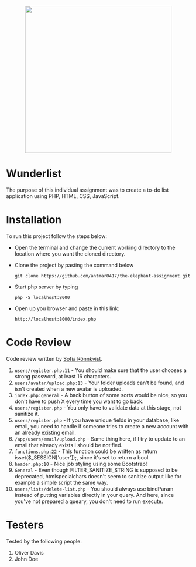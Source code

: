 <div align="center">
    <img src="https://media.giphy.com/media/aSZSj0mT8f6tW/giphy.gif" width="400px"></img> 
</div>

# Wunderlist

The purpose of this individual assignment was to create a to-do list application using PHP, HTML, CSS, JavaScript.

# Installation

To run this project follow the steps below:

-   Open the terminal and change the current working directory to the location where you want the cloned directory.

-   Clone the project by pasting the command below

    ```
    git clone https://github.com/antmar0417/the-elephant-assignment.git
    ```

-   Start php server by typing

    ```
    php -S localhost:8000
    ```

-   Open up you browser and paste in this link:
    ```
    http://localhost:8000/index.php
    ```

# Code Review

Code review written by [Sofia Rönnkvist](https://github.com/sofiaronnkvist).

1. `users/register.php:11` - You should make sure that the user chooses a strong password, at least 16 characters.
2. `users/avatar/upload.php:13` - Your folder uploads can't be found, and isn't created when a new avatar is uploaded.
3. `index.php:general` - A back button of some sorts would be nice, so you don't have to push X every time you want to go back.
4. `users/register.php` - You only have to validate data at this stage, not sanitize it.
5. `users/register.php` - If you have unique fields in your database, like email, you need to handle if someone tries to create a new account with an already existing email.
6. `/app/users/email/upload.php` - Same thing here, if I try to update to an email that already exists I should be notified.
7. `functions.php:22` - This function could be written as return isset($\_SESSION['user']);, since it's set to return a bool.
8. `header.php:10` - Nice job styling using some Bootstrap!
9. `General` - Even though FILTER_SANITIZE_STRING is supposed to be deprecated, htmlspecialchars doesn't seem to sanitize output like for example a simple script the same way.
10. `users/lists/delete-list.php` - You should always use bindParam instead of putting variables directly in your query. And here, since you've not prepared a queary, you don't need to run execute.

# Testers

Tested by the following people:

1. Oliver Davis
2. John Doe
